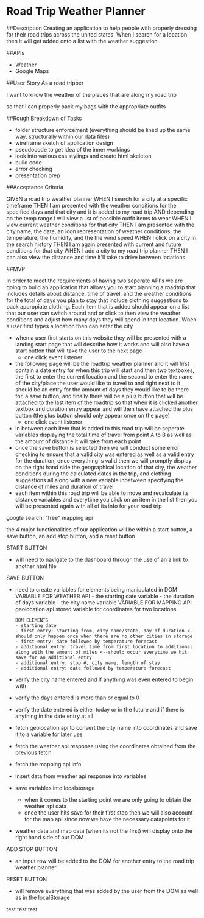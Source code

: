 # Road Trip Weather Planner

##Description
Creating an application to help people with properly dressing for their road trips across the united states. When I search for a location then it will get added onto a list with the weather suggestion. 

##APIs
- Weather
- Google Maps

##User Story 
As a road tripper

I want to know the weather of the places that are along my road trip

so that i can properly pack my bags with the appropriate outfits

##Rough Breakdown of Tasks
- folder structure enforcement (everything should be lined up the same way, structurally within our data files)
- wireframe sketch of application design
- pseudocode to get idea of the inner workings 
- look into various css stylings and create html skeleton
- build code
- error checking
- presentation prep

##Acceptance Criteria

GIVEN a road trip weather planner
WHEN I search for a city at a specific timeframe
THEN I am presented with the weather conditions for the specified days and that city and it is added to my road trip AND depending on the temp range I will view a list of possible outfit items to wear
WHEN I view current weather conditions for that city
THEN I am presented with the city name, the date, an icon representation of weather conditions, the temperature, the humidity, and the the wind speed
WHEN I click on a city in the search history
THEN I am again presented with current and future conditions for that city
WHEN I add a city to my road trip planner 
THEN I can also view the distance and time it'll take to drive between locations 

##MVP

In order to meet the requirements of having two seperate API's we are going to build an application that allows you to start planning a roadtrip that includes details about distance, time of travel, and the weather conditions for the total of days you plan to stay that include clothing suggestions to pack appropiate clothing. Each item that is added should appear on a list that our user can switch around and or click to then view the weather conditions and adjust how many days they will spend in that location. When a user first types a location then can enter the city 

- when a user first starts on this website they will be presented with a landing start page that will describe how it works and will also have a start button that will take the user to the next page
  - one click event listener
- the following page will be the roadtrip weather planner and it will first contain a date entry for when this trip will start and then two textboxes, the first to enter the current location and the second to enter the name of the city/place the user would like to travel to and right next to it should be an entry for the amount of days they would like to be there for, a save button, and finally there will be a plus button that will be attached to the last item of the roadtrip so that when it is clicked another textbox and duration entry appear and will then have attached the plus button (the plus button should only appear once on the page)
  - one click event listener
- in between each item that is added to this road trip will be seperate variables displaying the total time of travel from point A to B as well as the amount of distance it will take from each point
- once the save button is selected then we will conduct some error checking to ensure that a valid city was entered as well as a valid entry for the duration, once everything is valid then we will promptly display on the right hand side the geographical location of that city, the weather conditions during the calculated dates in the trip, and clothing suggestions all along with a new variable inbetween specifying the distance of miles and duration of travel
- each item within this road trip will be able to move and recalculate its distance variables and everytime you click on an item in the list then you will be presented again with all of its info for your road trip 

google search: "free" mapping api 

the 4 major functionalities of our application will be within a start button, a save button, an add stop button, and a reset button

START BUTTON
- will need to navigate to the dashboard through the use of an a link to another html file

SAVE BUTTON
- need to create variables for elements being manipulated in DOM 
      VARIABLE FOR WEATHER API
      - the starting date variable
      - the duration of days variable
      - the city name variable
      VARIABLE FOR MAPPING API 
      - geolocation api stored variable for coordinates for two locations

      DOM ELEMENTS 
      - starting date 
      - first entry: starting from, city name/state, day of duration <--should only happen once when there are no other cities in storage
      - first entry: date followed by temperature forecast
      - additional entry: travel time from first location to additional along with the amount of miles <--should occur everytime we hit save for an additional entry
      - additional entry: stop #, city name, length of stay
      - additional entry: date followed by temperature forecast 
    

- verify the city name entered and if anything was even entered to begin with
- verify the days entered is more than or equal to 0
- verify the date entered is either today or in the future and if there is anything in the date entry at all

- fetch geolocation api to convert the city name into coordinates and save it to a variable for later use
- fetch the weather api response using the coordinates obtained from the previous fetch
- fetch the mapping api info 
- insert data from weather api response into variables 

- save variables into localstorage
    - when it comes to the starting point we are only going to obtain the weather api data 
    - once the user hits save for their first stop then we will also account for the map api since now we have the necessary datapoints for it
- weather data and map data (when its not the first) will display onto the right hand side of our DOM

ADD STOP BUTTON
- an input row will be added to the DOM for another entry to the road trip weather planner

RESET BUTTON 
- will remove everything that was added by the user from the DOM as well as in the localStorage


test test test




